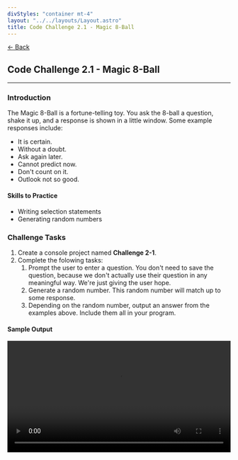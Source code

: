 ```yaml
---
divStyles: "container mt-4"
layout: "../../layouts/Layout.astro"
title: Code Challenge 2.1 - Magic 8-Ball
---
```


[← Back](/code-challenges/)

## Code Challenge 2.1 - Magic 8-Ball

---

### Introduction

The Magic 8-Ball is a fortune-telling toy. You ask the 8-ball a question, shake it up, and a response is shown in a little window. Some example responses include:

- It is certain.
- Without a doubt.
- Ask again later.
- Cannot predict now.
- Don't count on it.
- Outlook not so good.

#### Skills to Practice

- Writing selection statements
- Generating random numbers

### Challenge Tasks

1. Create a console project named **Challenge 2-1**.
2. Complete the folowing tasks:
   1. Prompt the user to enter a question. You don't need to save the question, because we don't actually use their question in any meaningful way. We're just giving the user hope.
   2. Generate a random number. This random number will match up to some response.
   3. Depending on the random number, output an answer from the examples above. Include them all in your program.

#### Sample Output

<div class="row">
    <div class="col-sm-12 col-xl-10 offset-xl-1">
        <video src="/courses/code-challenges/code-challenge-2-1-sample.mp4" autoplay loop width="100%"></video>
    </div>
</div>
